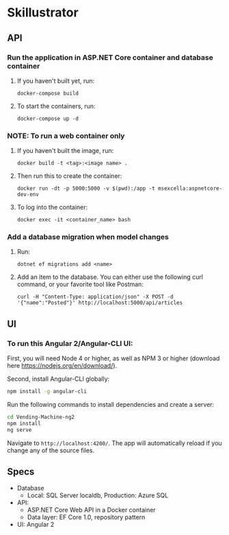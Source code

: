# Skillustrator

## API

### Run the application in ASP.NET Core container and database container

1. If you haven't built yet, run: 

    `docker-compose build`

1. To start the containers, run: 

    `docker-compose up -d`

### NOTE: To run a web container only

1. If you haven't built the image, run:

    `docker build -t <tag>:<image name> . `

1. Then run this to create the container: 

    `docker run -dt -p 5000:5000 -v $(pwd):/app -t msexcella:aspnetcore-dev-env`

1. To log into the container:

    `docker exec -it <container_name> bash`

### Add a database migration when model changes 

1. Run: 

    `dotnet ef migrations add <name>`

1. Add an item to the database. You can either use the following curl command, or your favorite tool like Postman:

    `
    curl -H "Content-Type: application/json" -X POST -d '{"name":"Posted"}' http://localhost:5000/api/articles
    `

## UI

### To run this Angular 2/Angular-CLI UI:

First, you will need Node 4 or higher, as well as NPM 3 or higher (download here https://nodejs.org/en/download/).

Second, install Angular-CLI globally:
```bash
npm install -g angular-cli
```

Run the following commands to install dependencies and create a server:

```bash
cd Vending-Machine-ng2
npm install
ng serve
```
Navigate to `http://localhost:4200/`. The app will automatically reload if you change any of the source files.


## Specs

- Database
    - Local: SQL Server localdb, Production: Azure SQL
- API: 
    - ASP.NET Core Web API in a Docker container
    - Data layer: EF Core 1.0, repository pattern
- UI: Angular 2